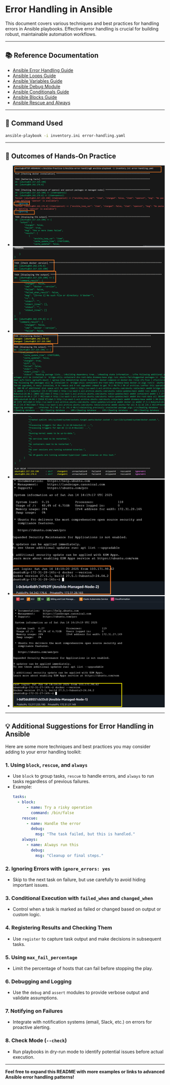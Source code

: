 # Error Handling in Ansible

This document covers various techniques and best practices for handling errors in Ansible playbooks. Effective error handling is crucial for building robust, maintainable automation workflows.

---

## 📚 Reference Documentation

- [Ansible Error Handling Guide](https://docs.ansible.com/ansible/latest/playbook_guide/playbooks_error_handling.html)
- [Ansible Loops Guide](https://docs.ansible.com/ansible/latest/playbook_guide/playbooks_loops.html)
- [Ansible Variables Guide](https://docs.ansible.com/ansible/latest/playbook_guide/playbooks_variables.html)
- [Ansible Debug Module](https://docs.ansible.com/ansible/latest/collections/ansible/builtin/debug_module.html)
- [Ansible Conditionals Guide](https://docs.ansible.com/ansible/latest/playbook_guide/playbooks_conditionals.html)
- [Ansible Blocks Guide](https://docs.ansible.com/ansible/latest/playbook_guide/playbooks_blocks.html)
- [Ansible Rescue and Always](https://docs.ansible.com/ansible/latest/user_guide/playbooks_blocks.html#rescue-and-always)

---

## 🚀 Command Used

```sh
ansible-playbook -i inventory.ini error-handling.yaml 
```

---

## 📝 Outcomes of Hands-On Practice

- ![Ansible-error-handling-1](../Images/Ansible-error-handling-1.png)
- ![Ansible-error-handling-2](../Images/Ansible-error-handling-2.png)
- ![Ansible-error-handling-3](../Images/Ansible-error-handling-3.png)
- ![Ansible-error-handling-4](../Images/Ansible-error-handling-4.png)
- ![Ansible-error-handling-5](../Images/Ansible-error-handling-5.png)
- ![Ansible-error-handling-6](../Images/Ansible-error-handling-6.png)

---

## 💡 Additional Suggestions for Error Handling in Ansible

Here are some more techniques and best practices you may consider adding to your error handling toolkit:

### 1. Using `block`, `rescue`, and `always`
- Use `block` to group tasks, `rescue` to handle errors, and `always` to run tasks regardless of previous failures.
- Example:
    ```yaml
    tasks:
      - block:
          - name: Try a risky operation
            command: /bin/false
        rescue:
          - name: Handle the error
            debug:
              msg: "The task failed, but this is handled."
        always:
          - name: Always run this
            debug:
              msg: "Cleanup or final steps."
    ```

### 2. Ignoring Errors with `ignore_errors: yes`
- Skip to the next task on failure, but use carefully to avoid hiding important issues.

### 3. Conditional Execution with `failed_when` and `changed_when`
- Control when a task is marked as failed or changed based on output or custom logic.

### 4. Registering Results and Checking Them
- Use `register` to capture task output and make decisions in subsequent tasks.

### 5. Using `max_fail_percentage`
- Limit the percentage of hosts that can fail before stopping the play.

### 6. Debugging and Logging
- Use the `debug` and `assert` modules to provide verbose output and validate assumptions.

### 7. Notifying on Failures
- Integrate with notification systems (email, Slack, etc.) on errors for proactive alerting.

### 8. Check Mode (`--check`)
- Run playbooks in dry-run mode to identify potential issues before actual execution.

---

**Feel free to expand this README with more examples or links to advanced Ansible error handling patterns!**